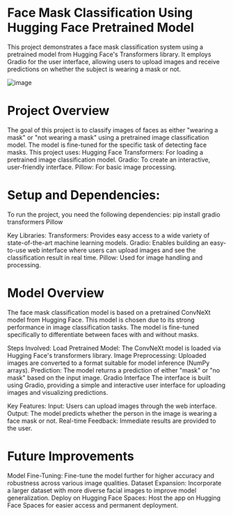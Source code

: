# Face Mask Classification Using Hugging Face Pretrained Model
This project demonstrates a face mask classification system using a pretrained model from Hugging Face's Transformers library. It employs Gradio for the user interface, allowing users to upload images and receive predictions on whether the subject is wearing a mask or not.

![image](https://github.com/user-attachments/assets/0a67db1a-4f12-4510-a7ed-43467769feaf)

# Project Overview
The goal of this project is to classify images of faces as either "wearing a mask" or "not wearing a mask" using a pretrained image classification model. The model is fine-tuned for the specific task of detecting face masks. 
This project uses:
Hugging Face Transformers: For loading a pretrained image classification model.
Gradio: To create an interactive, user-friendly interface.
Pillow: For basic image processing.

# Setup and Dependencies:
To run the project, you need the following dependencies:
pip install gradio transformers Pillow

Key Libraries:
Transformers: Provides easy access to a wide variety of state-of-the-art machine learning models.
Gradio: Enables building an easy-to-use web interface where users can upload images and see the classification result in real time.
Pillow: Used for image handling and processing.

# Model Overview
The face mask classification model is based on a pretrained ConvNeXt model from Hugging Face. This model is chosen due to its strong performance in image classification tasks. The model is fine-tuned specifically to differentiate between faces with and without masks.

Steps Involved:
Load Pretrained Model: The ConvNeXt model is loaded via Hugging Face's transformers library.
Image Preprocessing: Uploaded images are converted to a format suitable for model inference (NumPy arrays).
Prediction: The model returns a prediction of either "mask" or "no mask" based on the input image.
Gradio Interface
The interface is built using Gradio, providing a simple and interactive user interface for uploading images and visualizing predictions.

Key Features:
Input: Users can upload images through the web interface.
Output: The model predicts whether the person in the image is wearing a face mask or not.
Real-time Feedback: Immediate results are provided to the user.

# Future Improvements
Model Fine-Tuning: Fine-tune the model further for higher accuracy and robustness across various image qualities.
Dataset Expansion: Incorporate a larger dataset with more diverse facial images to improve model generalization.
Deploy on Hugging Face Spaces: Host the app on Hugging Face Spaces for easier access and permanent deployment.
